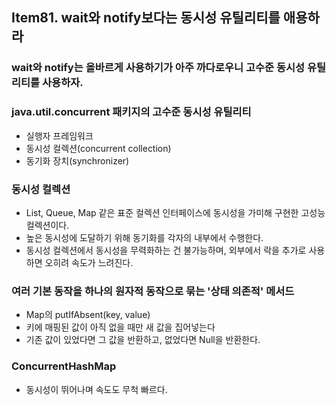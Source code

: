## Item81. wait와 notify보다는 동시성 유틸리티를 애용하라

### wait와 notify는 올바르게 사용하기가 아주 까다로우니 고수준 동시성 유틸리티를 사용하자.

### java.util.concurrent 패키지의 고수준 동시성 유틸리티
- 실행자 프레임워크
- 동시성 컬렉션(concurrent collection)
- 동기화 장치(synchronizer)

### 동시성 컬렉션
- List, Queue, Map 같은 표준 컬렉션 인터페이스에 동시성을 가미해 구현한 고성능 컬렉션이다.
- 높은 동시성에 도달하기 위해 동기화를 각자의 내부에서 수행한다.
- 동시성 컬렉션에서 동시성을 무력화하는 건 불가능하며, 외부에서 락을 추가로 사용하면 오히려 속도가 느려진다.

### 여러 기본 동작을 하나의 원자적 동작으로 묶는 '상태 의존적' 메서드
- Map의 putIfAbsent(key, value)
- 키에 매핑된 값이 아직 없을 때만 새 값을 집어넣는다
- 기존 값이 있었다면 그 값을 반환하고, 없었다면 Null을 반환한다.

### ConcurrentHashMap
- 동시성이 뛰어나며 속도도 무척 빠르다.
